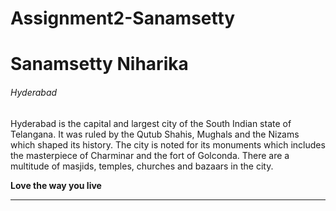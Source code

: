 # Assignment2-Sanamsetty

# Sanamsetty Niharika

###### Hyderabad

Hyderabad is the capital and largest city of the South Indian state of Telangana. It was ruled by the Qutub Shahis, Mughals and the Nizams which shaped its history. The city is noted for its monuments which includes the masterpiece of Charminar and the fort of Golconda. There are a multitude of masjids, temples, churches and bazaars in the city.

**Love the way you live**
***
